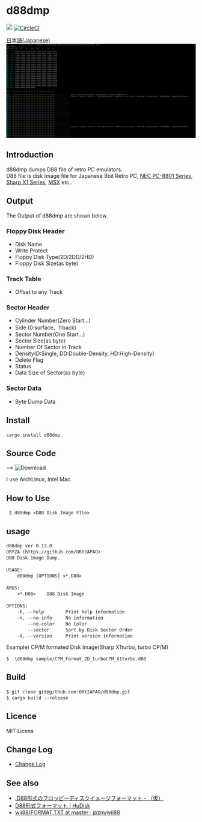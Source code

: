 d88dmp
=======
![](https://github.com/ORYZAPAO/d88dmp/workflows/Rust/badge.svg)
[![CircleCI](https://circleci.com/gh/ORYZAPAO/d88dmp/tree/main.svg?style=svg)](https://circleci.com/gh/ORYZAPAO/d88dmp/tree/main)

[日本語(Japanese)](/README_J.md)
![example](https://github.com/ORYZAPAO/d88dmp/blob/main/image/d88info_img.png?raw=true)

Introduction
-----------
d88dmp dumps D88 file of retro PC emulators.   
D88 file is disk Image file for Japanese 8bit Retro PC, [NEC PC-8801 Series](https://en.wikipedia.org/wiki/PC-8800_series), [Sharp X1 Series](https://en.wikipedia.org/wiki/Sharp_X1), [MSX](https://en.wikipedia.org/wiki/MSX) etc..

Output 
--------
The Output of d88dmp are shown below. 
### Floppy Disk Header
  + Disk Name
  + Write Protect
  + Floppy Disk Type(2D/2DD/2HD)
  + Floppy Disk Size(as byte)
### Track Table
  + Offset to any Track
### Sector Header
  + Cylinder Number(Zero Start...)
  + Side (0:surface、1:back) 
  + Sector Number(One Start...)
  + Sector Size(as byte)
  + Number Of Sector in Track
  + Density(D:Single, DD:Double-Density, HD:High-Density)
  + Delete Flag
  + Status
  + Data Size of Sector(as byte)
### Sector Data
  + Byte Dump Data


Install
---------------------
```
cargo install d88dmp
```

Source Code 
------------
--> ![Download](https://github.com/ORYZAPAO/d88dmp/releases)

I use ArchLinux, Intel Mac.

How to Use
------
```
 $ d88dmp <D88 Disk Image FIle>
```

## usage 
```
d88dmp ver 0.13.0
ORYZA (https://github.com/ORYZAPAO)
D88 Disk Image Dump.

USAGE:
    d88dmp [OPTIONS] <*.D88>

ARGS:
    <*.D88>    D88 Disk Image

OPTIONS:
    -h, --help        Print help information
    -n, --no-info     No information
        --no-color    No Color
        --sector      Sort by Disk Sector Order
    -V, --version     Print version information
```

Example) CP/M formated Disk Image(Sharp X1turbo, turbo CP/M)

```
$ .\d88dmp sample/CPM_Format_2D_turboCPM_X1turbo.d88

```

Build
---------------------
```
$ git clone git@github.com:ORYZAPAO/d88dmp.git
$ cargo build --release
```

Licence
----------
 MIT Licens

Change Log
----------
+ [Change Log](/CHANGELOG.md)

See also
---------------------
+ [.D88形式のフロッピーディスクイメージフォーマット - （仮）](https://gra4.hatenadiary.jp/entry/20171108/1510096429)
+ [D88形式フォーマット | HuDisk](https://boukichi.github.io/HuDisk/DISK.html)
+ [wii88/FORMAT.TXT at master · jpzm/wii88](https://github.com/jpzm/wii88/blob/master/document/FORMAT.TXT)
